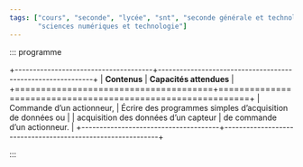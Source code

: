 ```yaml
---
tags: ["cours", "seconde", "lycée", "snt", "seconde générale et technologique",
       "sciences numériques et technologie"]
---
```


::: programme

+--------------------------------------+------------------------------------------------------------+
|             **Contenus**             |                  **Capacités attendues**                   |
+======================================+============================================================+
| Commande d’un actionneur,            | Écrire des programmes simples d’acquisition de données ou  |
| acquisition des données d’un capteur | de commande d’un actionneur.                               |
+--------------------------------------+------------------------------------------------------------+

:::